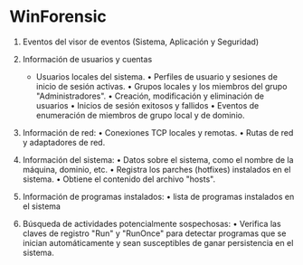 # WinForensic

1.	Eventos del visor de eventos (Sistema, Aplicación y Seguridad)
2.	Información de usuarios y cuentas
    - Usuarios locales del sistema.
•	Perfiles de usuario y sesiones de inicio de sesión activas.
•	Grupos locales y los miembros del grupo "Administradores".
•	Creación, modificación y eliminación de usuarios
•	Inicios de sesión exitosos y fallidos
•	Eventos de enumeración de miembros de grupo local y de dominio.

4.	Información de red:
•	Conexiones TCP locales y remotas.
•	Rutas de red y adaptadores de red.
5.	Información del sistema:
•	Datos sobre el sistema, como el nombre de la máquina, dominio, etc.
•	Registra los parches (hotfixes) instalados en el sistema.
•	Obtiene el contenido del archivo "hosts".
6.	Información de programas instalados:
•	lista de programas instalados en el sistema
7.	Búsqueda de actividades potencialmente sospechosas:
•	Verifica las claves de registro "Run" y "RunOnce" para detectar programas que se inician automáticamente y sean susceptibles de ganar persistencia en el sistema.
